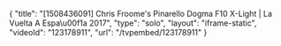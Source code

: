 {
    "title": "[1508436091] Chris Froome's Pinarello Dogma F10 X-Light | La Vuelta A Espa\u00f1a 2017",
    "type": "solo",
    "layout": "iframe-static",
    "videoId": "123178911",
    "url": "\/tvpembed\/123178911"
}